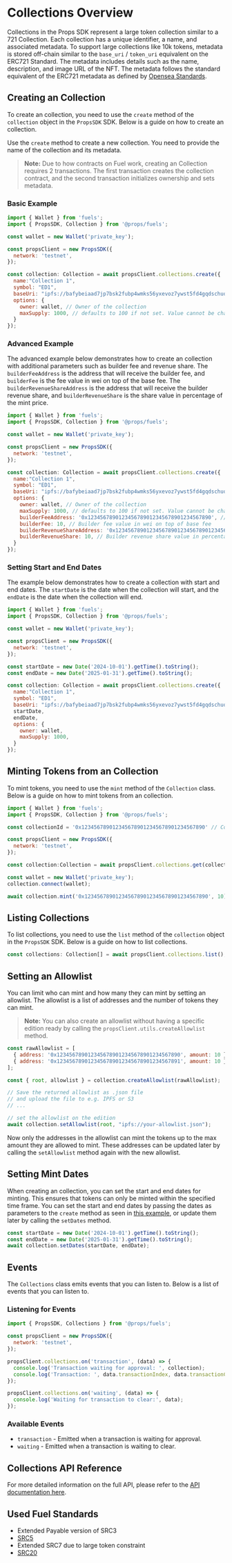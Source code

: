 # Collections Overview

Collections in the Props SDK represent a large token collection similar to a 721 Collection. Each collection has a unique identifier, a name, and associated metadata. To support large collections like 10k tokens, metadata is stored off-chain similar to the `base_uri` / `token_uri` equivalent on the ERC721 Standard. The metadata includes details such as the name, description, and image URL of the NFT. The metadata follows the standard equivalent of the ERC721 metadata as defined by [Opensea Standards](https://docs.opensea.io/docs/metadata-standards).

## Creating an Collection

To create an collection, you need to use the `create` method of the `collection` object in the `PropsSDK` SDK. Below is a guide on how to create an collection.

Use the `create` method to create a new collection. You need to provide the name of the collection and its metadata.

> **Note:** Due to how contracts on Fuel work, creating an Collection requires 2 transactions. The first transaction creates the collection contract, and the second transaction initializes ownership and sets metadata.

### Basic Example

```javascript
import { Wallet } from 'fuels';
import { PropsSDK, Collection } from '@props/fuels';

const wallet = new Wallet('private_key');

const propsClient = new PropsSDK({
  network: 'testnet',
});

const collection: Collection = await propsClient.collections.create({
  name:"Collection 1",
  symbol: "ED1",
  baseUri: "ipfs://bafybeiaad7jp7bsk2fubp4wmks56yxevoz7ywst5fd4gqdschuqonpd2ee/",
  options: {
    owner: wallet, // Owner of the collection
    maxSupply: 1000, // defaults to 100 if not set. Value cannot be changed later.,
  }
});
```

### Advanced Example

The advanced example below demonstrates how to create an collection with additional parameters such as builder fee and revenue share.
The `builderFeeAddress` is the address that will receive the builder fee, and `builderFee` is the fee value in wei on top of the base fee.
The `builderRevenueShareAddress` is the address that will receive the builder revenue share, and `builderRevenueShare` is the share value in percentage of the mint price.

```javascript
import { Wallet } from 'fuels';
import { PropsSDK, Collection } from '@props/fuels';

const wallet = new Wallet('private_key');

const propsClient = new PropsSDK({
  network: 'testnet',
});

const collection: Collection = await propsClient.collections.create({
  name:"Collection 1",
  symbol: "ED1",
  baseUri: "ipfs://bafybeiaad7jp7bsk2fubp4wmks56yxevoz7ywst5fd4gqdschuqonpd2ee/",
  options: {
    owner: wallet, // Owner of the collection
    maxSupply: 1000, // defaults to 100 if not set. Value cannot be changed later.,
    builderFeeAddress: '0x1234567890123456789012345678901234567890', // Address to receive the builder fee
    builderFee: 10, // Builder fee value in wei on top of base fee
    builderRevenueShareAddress: '0x1234567890123456789012345678901234567890', // Address to receive the builder revenue share
    builderRevenueShare: 10, // Builder revenue share value in percentage of mint price
  }
});
```

### Setting Start and End Dates

The example below demonstrates how to create a collection with start and end dates. The `startDate` is the date when the collection will start, and the `endDate` is the date when the collection will end.

```javascript
import { Wallet } from 'fuels';
import { PropsSDK, Collection } from '@props/fuels';

const wallet = new Wallet('private_key');

const propsClient = new PropsSDK({
  network: 'testnet',
});

const startDate = new Date('2024-10-01').getTime().toString();
const endDate = new Date('2025-01-31').getTime().toString();

const collection: Collection = await propsClient.collections.create({
  name:"Collection 1",
  symbol: "ED1",
  baseUri: "ipfs://bafybeiaad7jp7bsk2fubp4wmks56yxevoz7ywst5fd4gqdschuqonpd2ee/",
  startDate,
  endDate,
  options: {
    owner: wallet,
    maxSupply: 1000,
  }
});
```

## Minting Tokens from an Collection

To mint tokens, you need to use the `mint` method of the `Collection` class. Below is a guide on how to mint tokens from an collection.

```javascript
import { Wallet } from 'fuels';
import { PropsSDK, Collection } from '@props/fuels';

const collectionId = '0x1234567890123456789012345678901234567890' // Collection ID aka Contract ID

const propsClient = new PropsSDK({
  network: 'testnet',
});

const collection:Collection = await propsClient.collections.get(collectionId);

const wallet = new Wallet('private_key');
collection.connect(wallet);

await collection.mint('0x1234567890123456789012345678901234567890', 10);
```

## Listing Collections 

To list collections, you need to use the `list` method of the `collection` object in the `PropsSDK` SDK. Below is a guide on how to list collections.

```javascript
const collections: Collection[] = await propsClient.collections.list();
```

## Setting an Allowlist

You can limit who can mint and how many they can mint by setting an allowlist. The allowlist is a list of addresses and the number of tokens they can mint.

> **Note:** You can also create an allowlist without having a specific edition ready by calling the `propsClient.utils.createAllowlist` method.


```javascript
const rawAllowlist = [
  { address: '0x1234567890123456789012345678901234567890', amount: 10 },
  { address: '0x1234567890123456789012345678901234567891', amount: 10 },
];

const { root, allowlist } = collection.createAllowlist(rawAllowlist);

// Save the returned allowlist as .json file 
// and upload the file to e.g. IPFS or S3
// ...

// set the allowlist on the edition
await collection.setAllowlist(root, "ipfs://your-allowlist.json");
```

Now only the addresses in the allowlist can mint the tokens up to the max amount they are allowed to mint.
These addresses can be updated later by calling the `setAllowlist` method again with the new allowlist.

## Setting Mint Dates

When creating an collection, you can set the start and end dates for minting. This ensures that tokens can only be minted within the specified time frame.
You can set the start and end dates by passing the dates as parameters to the `create` method as seen in [this example](#setting-start-and-end-dates), or update them later by calling the `setDates` method.


```javascript
const startDate = new Date('2024-10-01').getTime().toString();
const endDate = new Date('2025-01-31').getTime().toString();
await collection.setDates(startDate, endDate);
```

## Events

The `Collections` class emits events that you can listen to. Below is a list of events that you can listen to.

### Listening for Events

```javascript
import { PropsSDK, Collections } from '@props/fuels';

const propsClient = new PropsSDK({
  network: 'testnet',
});

propsClient.collections.on('transaction', (data) => {
  console.log('Transaction waiting for approval: ', collection);
  console.log('Transaction: ', data.transactionIndex, data.transactionCount, data.transactionHash);
});

propsClient.collections.on('waiting', (data) => {
  console.log('Waiting for transaction to clear:', data);
});
```

### Available Events

- `transaction` - Emitted when a transaction is waiting for approval.
- `waiting` - Emitted when a transaction is waiting to clear.

## Collections API Reference

For more detailed information on the full API, please refer to the [API documentation here](/api/README.html).

## Used Fuel Standards

- Extended Payable version of SRC3
- [SRC5](https://docs.fuel.network/docs/sway-standards/src-5-ownership/)
- Extended SRC7 due to large token constraint
- [SRC20](https://docs.fuel.network/docs/sway-standards/src-20-native-asset/)